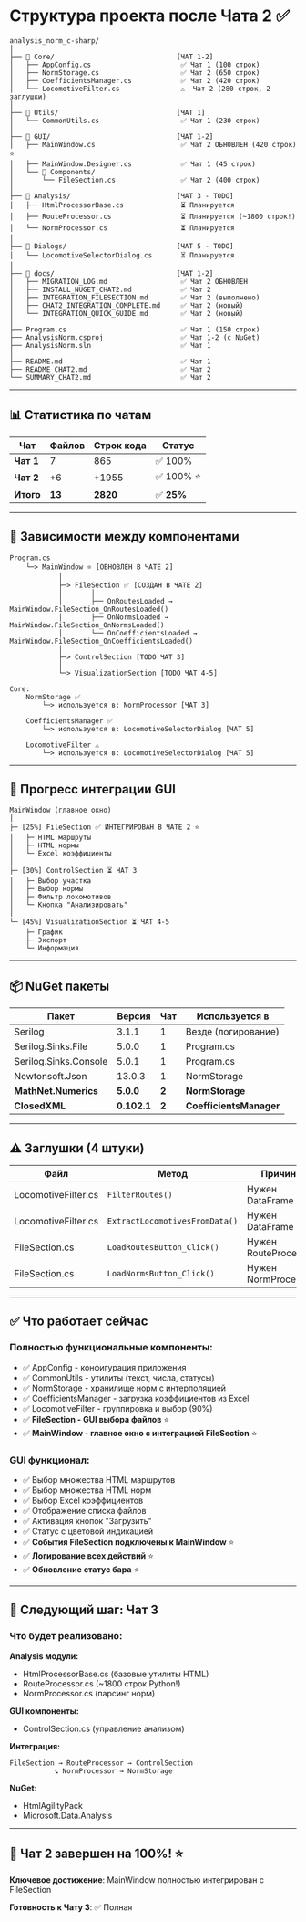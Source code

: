 # Структура проекта после Чата 2 ✅

```
analysis_norm_c-sharp/
│
├── 📁 Core/                              [ЧАТ 1-2]
│   ├── AppConfig.cs                      ✅ Чат 1 (100 строк)
│   ├── NormStorage.cs                    ✅ Чат 2 (650 строк)
│   ├── CoefficientsManager.cs            ✅ Чат 2 (420 строк)
│   └── LocomotiveFilter.cs               ⚠️  Чат 2 (280 строк, 2 заглушки)
│
├── 📁 Utils/                             [ЧАТ 1]
│   └── CommonUtils.cs                    ✅ Чат 1 (230 строк)
│
├── 📁 GUI/                               [ЧАТ 1-2]
│   ├── MainWindow.cs                     ✅ Чат 2 ОБНОВЛЕН (420 строк) ⭐
│   ├── MainWindow.Designer.cs            ✅ Чат 1 (45 строк)
│   └── 📁 Components/
│       └── FileSection.cs                ✅ Чат 2 (400 строк)
│
├── 📁 Analysis/                          [ЧАТ 3 - TODO]
│   ├── HtmlProcessorBase.cs              ⏳ Планируется
│   ├── RouteProcessor.cs                 ⏳ Планируется (~1800 строк!)
│   └── NormProcessor.cs                  ⏳ Планируется
│
├── 📁 Dialogs/                           [ЧАТ 5 - TODO]
│   └── LocomotiveSelectorDialog.cs       ⏳ Планируется
│
├── 📁 docs/                              [ЧАТ 1-2]
│   ├── MIGRATION_LOG.md                  ✅ Чат 2 ОБНОВЛЕН
│   ├── INSTALL_NUGET_CHAT2.md            ✅ Чат 2
│   ├── INTEGRATION_FILESECTION.md        ✅ Чат 2 (выполнено)
│   ├── CHAT2_INTEGRATION_COMPLETE.md     ✅ Чат 2 (новый)
│   └── INTEGRATION_QUICK_GUIDE.md        ✅ Чат 2 (новый)
│
├── Program.cs                            ✅ Чат 1 (150 строк)
├── AnalysisNorm.csproj                   ✅ Чат 1-2 (с NuGet)
├── AnalysisNorm.sln                      ✅ Чат 1
│
├── README.md                             ✅ Чат 1
├── README_CHAT2.md                       ✅ Чат 2
└── SUMMARY_CHAT2.md                      ✅ Чат 2
```

---

## 📊 Статистика по чатам

| Чат | Файлов | Строк кода | Статус |
|-----|--------|-----------|--------|
| **Чат 1** | 7 | 865 | ✅ 100% |
| **Чат 2** | +6 | +1955 | ✅ 100% ⭐ |
| **Итого** | **13** | **2820** | ✅ **25%** |

---

## 🔗 Зависимости между компонентами

```
Program.cs
    └─> MainWindow ⭐ [ОБНОВЛЕН В ЧАТЕ 2]
            │
            ├─> FileSection ✅ [СОЗДАН В ЧАТЕ 2]
            │       │
            │       ├── OnRoutesLoaded → MainWindow.FileSection_OnRoutesLoaded()
            │       ├── OnNormsLoaded → MainWindow.FileSection_OnNormsLoaded()
            │       └── OnCoefficientsLoaded → MainWindow.FileSection_OnCoefficientsLoaded()
            │
            ├─> ControlSection [TODO ЧАТ 3]
            │
            └─> VisualizationSection [TODO ЧАТ 4-5]

Core:
    NormStorage ✅
        └─> используется в: NormProcessor [ЧАТ 3]

    CoefficientsManager ✅
        └─> используется в: LocomotiveSelectorDialog [ЧАТ 5]

    LocomotiveFilter ⚠️
        └─> используется в: LocomotiveSelectorDialog [ЧАТ 5]
```

---

## 🎯 Прогресс интеграции GUI

```
MainWindow (главное окно)
│
├─ [25%] FileSection ✅ ИНТЕГРИРОВАН В ЧАТЕ 2 ⭐
│   ├─ HTML маршруты
│   ├─ HTML нормы
│   └─ Excel коэффициенты
│
├─ [30%] ControlSection ⏳ ЧАТ 3
│   ├─ Выбор участка
│   ├─ Выбор нормы
│   ├─ Фильтр локомотивов
│   └─ Кнопка "Анализировать"
│
└─ [45%] VisualizationSection ⏳ ЧАТ 4-5
    ├─ График
    ├─ Экспорт
    └─ Информация
```

---

## 📦 NuGet пакеты

| Пакет | Версия | Чат | Используется в |
|-------|--------|-----|---------------|
| Serilog | 3.1.1 | 1 | Везде (логирование) |
| Serilog.Sinks.File | 5.0.0 | 1 | Program.cs |
| Serilog.Sinks.Console | 5.0.1 | 1 | Program.cs |
| Newtonsoft.Json | 13.0.3 | 1 | NormStorage |
| **MathNet.Numerics** | **5.0.0** | **2** | **NormStorage** |
| **ClosedXML** | **0.102.1** | **2** | **CoefficientsManager** |

---

## ⚠️ Заглушки (4 штуки)

| Файл | Метод | Причина | Планируется |
|------|-------|---------|-------------|
| LocomotiveFilter.cs | `FilterRoutes()` | Нужен DataFrame | Чат 3 |
| LocomotiveFilter.cs | `ExtractLocomotivesFromData()` | Нужен DataFrame | Чат 3 |
| FileSection.cs | `LoadRoutesButton_Click()` | Нужен RouteProcessor | Чат 3 |
| FileSection.cs | `LoadNormsButton_Click()` | Нужен NormProcessor | Чат 3 |

---

## ✅ Что работает сейчас

### Полностью функциональные компоненты:
- ✅ AppConfig - конфигурация приложения
- ✅ CommonUtils - утилиты (текст, числа, статусы)
- ✅ NormStorage - хранилище норм с интерполяцией
- ✅ CoefficientsManager - загрузка коэффициентов из Excel
- ✅ LocomotiveFilter - группировка и выбор (90%)
- ✅ **FileSection - GUI выбора файлов** ⭐
- ✅ **MainWindow - главное окно с интеграцией FileSection** ⭐

### GUI функционал:
- ✅ Выбор множества HTML маршрутов
- ✅ Выбор множества HTML норм
- ✅ Выбор Excel коэффициентов
- ✅ Отображение списка файлов
- ✅ Активация кнопок "Загрузить"
- ✅ Статус с цветовой индикацией
- ✅ **События FileSection подключены к MainWindow** ⭐
- ✅ **Логирование всех действий** ⭐
- ✅ **Обновление статус бара** ⭐

---

## 🚀 Следующий шаг: Чат 3

### Что будет реализовано:

**Analysis модули:**
- HtmlProcessorBase.cs (базовые утилиты HTML)
- RouteProcessor.cs (~1800 строк Python!)
- NormProcessor.cs (парсинг норм)

**GUI компоненты:**
- ControlSection.cs (управление анализом)

**Интеграция:**
```
FileSection → RouteProcessor → ControlSection
           ↘ NormProcessor → NormStorage
```

**NuGet:**
- HtmlAgilityPack
- Microsoft.Data.Analysis

---

## 🎊 Чат 2 завершен на 100%! ⭐

**Ключевое достижение**: MainWindow полностью интегрирован с FileSection

**Готовность к Чату 3**: ✅ Полная

